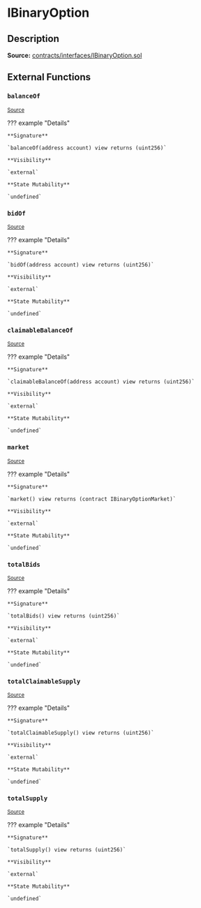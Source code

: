 # IBinaryOption

## Description

**Source:** [contracts/interfaces/IBinaryOption.sol](https://github.com/Synthetixio/synthetix/tree/v2.39.1/contracts/interfaces/IBinaryOption.sol)

## External Functions

### `balanceOf`

<sub>[Source](https://github.com/Synthetixio/synthetix/tree/v2.39.1/contracts/interfaces/IBinaryOption.sol#L17)</sub>

??? example "Details"

    **Signature**

    `balanceOf(address account) view returns (uint256)`

    **Visibility**

    `external`

    **State Mutability**

    `undefined`

### `bidOf`

<sub>[Source](https://github.com/Synthetixio/synthetix/tree/v2.39.1/contracts/interfaces/IBinaryOption.sol#L13)</sub>

??? example "Details"

    **Signature**

    `bidOf(address account) view returns (uint256)`

    **Visibility**

    `external`

    **State Mutability**

    `undefined`

### `claimableBalanceOf`

<sub>[Source](https://github.com/Synthetixio/synthetix/tree/v2.39.1/contracts/interfaces/IBinaryOption.sol#L21)</sub>

??? example "Details"

    **Signature**

    `claimableBalanceOf(address account) view returns (uint256)`

    **Visibility**

    `external`

    **State Mutability**

    `undefined`

### `market`

<sub>[Source](https://github.com/Synthetixio/synthetix/tree/v2.39.1/contracts/interfaces/IBinaryOption.sol#L11)</sub>

??? example "Details"

    **Signature**

    `market() view returns (contract IBinaryOptionMarket)`

    **Visibility**

    `external`

    **State Mutability**

    `undefined`

### `totalBids`

<sub>[Source](https://github.com/Synthetixio/synthetix/tree/v2.39.1/contracts/interfaces/IBinaryOption.sol#L15)</sub>

??? example "Details"

    **Signature**

    `totalBids() view returns (uint256)`

    **Visibility**

    `external`

    **State Mutability**

    `undefined`

### `totalClaimableSupply`

<sub>[Source](https://github.com/Synthetixio/synthetix/tree/v2.39.1/contracts/interfaces/IBinaryOption.sol#L23)</sub>

??? example "Details"

    **Signature**

    `totalClaimableSupply() view returns (uint256)`

    **Visibility**

    `external`

    **State Mutability**

    `undefined`

### `totalSupply`

<sub>[Source](https://github.com/Synthetixio/synthetix/tree/v2.39.1/contracts/interfaces/IBinaryOption.sol#L19)</sub>

??? example "Details"

    **Signature**

    `totalSupply() view returns (uint256)`

    **Visibility**

    `external`

    **State Mutability**

    `undefined`
